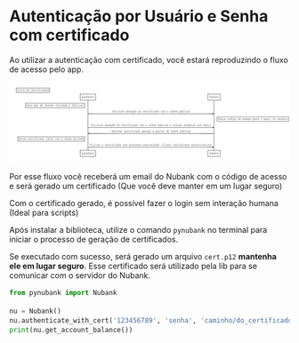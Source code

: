 # Autenticação por Usuário e Senha com certificado
Ao utilizar a autenticação com certificado, você estará reproduzindo o fluxo de acesso pelo app.

![Fluxo de geração de certificado](./img/diagram.PNG)

Por esse fluxo você receberá um email do Nubank com o código de acesso e será gerado um certificado (Que você deve manter em um lugar seguro)

Com o certificado gerado, é possível fazer o login sem interação humana (Ideal para scripts)

Após instalar a biblioteca, utilize o comando `pynubank` no terminal para iniciar o processo de geração de certificados.

Se executado com sucesso, será gerado um arquivo `cert.p12` **mantenha ele em lugar seguro**. Esse certificado será utilizado pela lib para se comunicar com o servidor do Nubank.

```python
from pynubank import Nubank

nu = Nubank()
nu.authenticate_with_cert('123456789', 'senha', 'caminho/do_certificado.p12')
print(nu.get_account_balance())
```

